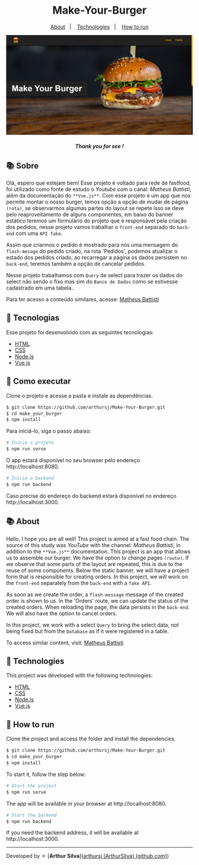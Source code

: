 <h1 align="center"> 
    Make-Your-Burger
</h1>
<p align="center">
  <a href="#-About">About</a>&nbsp;&nbsp;&nbsp;|&nbsp;&nbsp;&nbsp;
  <a href="#-Technologies">Technologies</a>&nbsp;&nbsp;&nbsp;|&nbsp;&nbsp;&nbsp;
  <a href="#-How to run">How to run</a>
</p>
<p align="center">
    <img src="./public/img/burger.png">
</p>

<h5 style="text-align: center"> Thank you for see !</h5>


## 📚 Sobre

Olá, espero que estejam bem! Esse projeto é voltado para rede de fastfood, foi utilizado como fonte de estudo o _Youtube_  com o canal: _Matheus Battisti_, além da documentação do `**Vue.js**`. Com esse projeto é um app que nos permite montar o nosso burger, temos opção a opção de mudar de página `(rota)`, se observarmos algumas partes do layout se repete isso se deve pelo reaproveitamento de alguns componentes, em baixo do banner estático teremos um formulário do projeto que é responsável pela criação dos pedidos, nesse projeto vamos trabalhar o `front-end` separado do `back-end` com uma `API fake`.

Assim que criarmos o pedido é mostrado para nós uma mensagem do `flash-mesage` do pedido criado, na rota 'Pedidos', podemos atualizar o estado dos pedidos criado, ao recarregar a página os dados persistem no `back-end`, teremos também a opção de cancelar pedidos.

Nesse projeto trabalhamos com `Query` de select para trazer os dados do select não sendo o fixo mas sim do `Banco de Dados` como se estivesse cadastrado em uma tabela..

Para ter acesso a conteúdo similares, acesse: [Matheus Battisti](https://www.youtube.com/@MatheusBattisti)

## 🧪 Tecnologias

Esse projeto foi desenvolvido com as seguintes tecnologias:

- [HTML](https://developer.mozilla.org/en-US/docs/Web/HTML)
- [CSS](https://developer.mozilla.org/en-US/docs/Web/CSS)
- [Node.js](https://nodejs.org/en)
- [Vue.js](https://vuejs.org/)

## 🚀 Como executar

Clone o projeto e acesse a pasta e instale as dependências.

```bash
$ git clone https://github.com/arthursj/Make-Your-Burger.git
$ cd make_your_burger
$ npm install
```

Para iniciá-lo, siga o passo abaixo:
```bash
# Inicie o projeto
$ npm run serve
```
O app estará disponível no seu browser pelo endereço http://localhost:8080.

```bash
# Inicie o backend
$ npm run backend
```

Caso precise do endereço do backend estará disponível no endereço http://localhost:3000.

## 📚 About

Hello, I hope you are all well! This project is aimed at a fast food chain. The source of this study was _YouTube_ with the channel: _Matheus Battisti_, in addition to the `**Vue.js**` documentation. This project is an app that allows us to assemble our burger. We have the option to change pages `(route)`. If we observe that some parts of the layout are repeated, this is due to the reuse of some components. Below the static banner, we will have a project form that is responsible for creating orders. In this project, we will work on the `front-end` separately from the `back-end` with a `fake API`.

As soon as we create the order, a `flash-message` message of the created order is shown to us. In the 'Orders' route, we can update the status of the created orders. When reloading the page, the data persists in the `back-end`. We will also have the option to cancel orders.

In this project, we work with a select `Query` to bring the select data, not being fixed but from the `Database` as if it were registered in a table.

To access similar content, visit: [Matheus Battisti](https://www.youtube.com/@MatheusBattisti)

## 🧪 Technologies

This project was developed with the following technologies:

- [HTML](https://developer.mozilla.org/en-US/docs/Web/HTML)
- [CSS](https://developer.mozilla.org/en-US/docs/Web/CSS)
- [Node.js](https://nodejs.org/en)
- [Vue.js](https://vuejs.org/)

## 🚀 How to run

Clone the project and access the folder and install the dependencies.

```bash
$ git clone https://github.com/arthursj/Make-Your-Burger.git
$ cd make_your_burger
$ npm install
```

To start it, follow the step below:
```bash
# Start the project
$ npm run serve
```
The app will be available in your browser at http://localhost:8080.

```bash
# Start the backend
$ npm run backend
```

If you need the backend address, it will be available at http://localhost:3000.


--------------

Developed by :atom_symbol: [**Arthur Silva**]([arthursj (ArthurSilva) (github.com)](https://github.com/arthursj))
